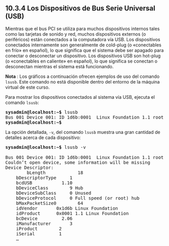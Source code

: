 ## 10.3.4 Los Dispositivos de Bus Serie Universal (USB)

Mientras que el bus PCI se utiliza para muchos dispositivos internos tales como las tarjetas de sonido y red, muchos dispositivos externos (o periféricos) están conectados a la computadora vía USB. Los dispositivos conectados internamente son generalmente de cold-plug (o «conectables en frío» en español), lo que significa que el sistema debe ser apagado para conectar o desconectar un dispositivo. Los dispositivos USB son hot-plug (o «conectables en caliente» en español), lo que significa se conectan o desconectan mientras el sistema está funcionando.

**Nota** : Los gráficos a continuación ofrecen ejemplos de uso del comando `lsusb`. Este comando no está disponible dentro del entorno de la máquina virtual de este curso.

Para mostrar los dispositivos conectados al sistema vía USB, ejecuta el comando `lsusb`:

<pre class="content_terminal"><strong><span class="ansi-green">sysadmin@localhost</span>:<span class="ansi-blue">~</span>$</strong> lsusb
Bus 001 Device 001: ID 1d6b:0001  Linux Foundation 1.1 root hub
<strong><span class="ansi-green">sysadmin@localhost</span>:<span class="ansi-blue">~</span>$</strong></pre>

La opción detallada, `-v`, del comando `lsusb` muestra una gran cantidad de detalles acerca de cada dispositivo:

<pre class="content_terminal"><strong><span class="ansi-green">sysadmin@localhost</span>:<span class="ansi-blue">~</span>$</strong> lsusb -v

Bus 001 Device 001: ID 1d6b:0001  Linux Foundation 1.1 root hub
Couldn’t open device, some information will be missing 
Device Descriptor:
        bLength		       18
	bDescriptorType	 	1
	bcdUSB		     1.10
	bDeviceClass		9 Hub
	bDeviceSubClass		0 Unused
	bDeviceProtocol		0 Full speed (or root) hub
	bMaxPacketSize0	       64
	idVendor	   0x1d6b Linux Foundation
	idProduct	   0x0001 1.1 Linux Foundation
	bcDevice	     2.06
	iManufacturer		3
	iProduct		2
	iSerial			1
	…</pre>

